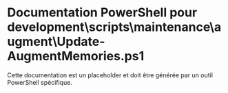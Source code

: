 # Documentation PowerShell pour development\scripts\maintenance\augment\Update-AugmentMemories.ps1

Cette documentation est un placeholder et doit être générée par un outil PowerShell spécifique.
